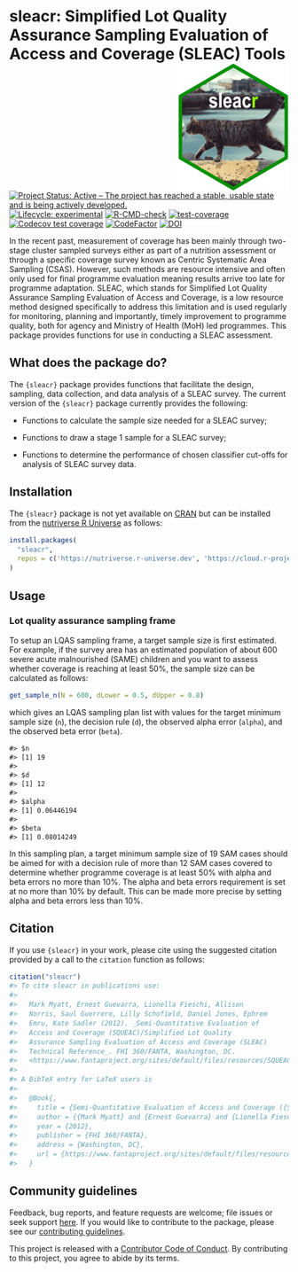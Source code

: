 
<!-- README.md is generated from README.Rmd. Please edit that file -->

# sleacr: Simplified Lot Quality Assurance Sampling Evaluation of Access and Coverage (SLEAC) Tools <img src="man/figures/logo.png" width="200px" align="right" />

<!-- badges: start -->

[![Project Status: Active – The project has reached a stable, usable
state and is being actively
developed.](https://www.repostatus.org/badges/latest/active.svg)](https://www.repostatus.org/#active)
[![Lifecycle:
experimental](https://img.shields.io/badge/lifecycle-experimental-orange.svg)](https://www.tidyverse.org/lifecycle/#experimental)
[![R-CMD-check](https://github.com/nutriverse/sleacr/actions/workflows/R-CMD-check.yaml/badge.svg)](https://github.com/nutriverse/sleacr/actions/workflows/R-CMD-check.yaml)
[![test-coverage](https://github.com/nutriverse/sleacr/actions/workflows/test-coverage.yaml/badge.svg)](https://github.com/nutriverse/sleacr/actions/workflows/test-coverage.yaml)
[![Codecov test
coverage](https://codecov.io/gh/nutriverse/sleacr/branch/main/graph/badge.svg)](https://app.codecov.io/gh/nutriverse/sleacr?branch=main)
[![CodeFactor](https://www.codefactor.io/repository/github/nutriverse/sleacr/badge)](https://www.codefactor.io/repository/github/nutriverse/sleacr)
[![DOI](https://zenodo.org/badge/186984529.svg)](https://zenodo.org/badge/latestdoi/186984529)
<!-- badges: end -->

In the recent past, measurement of coverage has been mainly through
two-stage cluster sampled surveys either as part of a nutrition
assessment or through a specific coverage survey known as Centric
Systematic Area Sampling (CSAS). However, such methods are resource
intensive and often only used for final programme evaluation meaning
results arrive too late for programme adaptation. SLEAC, which stands
for Simplified Lot Quality Assurance Sampling Evaluation of Access and
Coverage, is a low resource method designed specifically to address this
limitation and is used regularly for monitoring, planning and
importantly, timely improvement to programme quality, both for agency
and Ministry of Health (MoH) led programmes. This package provides
functions for use in conducting a SLEAC assessment.

## What does the package do?

The `{sleacr}` package provides functions that facilitate the design,
sampling, data collection, and data analysis of a SLEAC survey. The
current version of the `{sleacr}` package currently provides the
following:

  - Functions to calculate the sample size needed for a SLEAC survey;

  - Functions to draw a stage 1 sample for a SLEAC survey;

  - Functions to determine the performance of chosen classifier cut-offs
    for analysis of SLEAC survey data.

## Installation

The `{sleacr}` package is not yet available on
[CRAN](https://cran.r-project.org) but can be installed from the
[nutriverse R Universe](https://nutriverse.r-universe.dev) as follows:

``` r
install.packages(
  "sleacr",
  repos = c('https://nutriverse.r-universe.dev', 'https://cloud.r-project.org')
)
```

## Usage

### Lot quality assurance sampling frame

To setup an LQAS sampling frame, a target sample size is first
estimated. For example, if the survey area has an estimated population
of about 600 severe acute malnourished (SAME) children and you want to
assess whether coverage is reaching at least 50%, the sample size can be
calculated as follows:

``` r
get_sample_n(N = 600, dLower = 0.5, dUpper = 0.8)
```

which gives an LQAS sampling plan list with values for the target
minimum sample size (`n`), the decision rule (`d`), the observed alpha
error (`alpha`), and the observed beta error (`beta`).

    #> $n
    #> [1] 19
    #> 
    #> $d
    #> [1] 12
    #> 
    #> $alpha
    #> [1] 0.06446194
    #> 
    #> $beta
    #> [1] 0.08014249

In this sampling plan, a target minimum sample size of 19 SAM cases
should be aimed for with a decision rule of more than 12 SAM cases
covered to determine whether programme coverage is at least 50% with
alpha and beta errors no more than 10%. The alpha and beta errors
requirement is set at no more than 10% by default. This can be made more
precise by setting alpha and beta errors less than 10%.

## Citation

If you use `{sleacr}` in your work, please cite using the suggested
citation provided by a call to the `citation` function as follows:

``` r
citation("sleacr")
#> To cite sleacr in publications use:
#> 
#>   Mark Myatt, Ernest Guevarra, Lionella Fieschi, Allison
#>   Norris, Saul Guerrero, Lilly Schofield, Daniel Jones, Ephrem
#>   Emru, Kate Sadler (2012). _Semi-Quantitative Evaluation of
#>   Access and Coverage (SQUEAC)/Simplified Lot Quality
#>   Assurance Sampling Evaluation of Access and Coverage (SLEAC)
#>   Technical Reference_. FHI 360/FANTA, Washington, DC.
#>   <https://www.fantaproject.org/sites/default/files/resources/SQUEAC-SLEAC-Technical-Reference-Oct2012_0.pdf>.
#> 
#> A BibTeX entry for LaTeX users is
#> 
#>   @Book{,
#>     title = {Semi-Quantitative Evaluation of Access and Coverage ({SQUEAC})/Simplified Lot Quality Assurance Sampling Evaluation of Access and Coverage ({SLEAC}) Technical Reference},
#>     author = {{Mark Myatt} and {Ernest Guevarra} and {Lionella Fieschi} and {Allison Norris} and {Saul Guerrero} and {Lilly Schofield} and {Daniel Jones} and {Ephrem Emru} and {Kate Sadler}},
#>     year = {2012},
#>     publisher = {FHI 360/FANTA},
#>     address = {Washington, DC},
#>     url = {https://www.fantaproject.org/sites/default/files/resources/SQUEAC-SLEAC-Technical-Reference-Oct2012_0.pdf},
#>   }
```

## Community guidelines

Feedback, bug reports, and feature requests are welcome; file issues or
seek support [here](https://github.com/nutriverse/sleacr/issues). If you
would like to contribute to the package, please see our [contributing
guidelines](https://nutriverse.io/sleacr/CONTRIBUTING.html).

This project is released with a [Contributor Code of
Conduct](https://nutriverse.io/sleacr/CODE_OF_CONDUCT.html). By
contributing to this project, you agree to abide by its terms.
